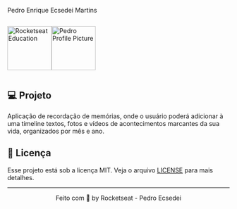 
Pedro Enrique Ecsedei Martins

<div style="display: flex;">

<p >
  <img alt="Rocketseat Education" src="https://avatars.githubusercontent.com/u/69590972?s=200&v=4" width="100px" />
</p>

<p>
  <img alt="Pedro Profile Picture" src="https://avatars.githubusercontent.com/u/96201154?v=4" width="100px" />
</p>
  
</div>

## 💻 Projeto

Aplicação de recordação de memórias, onde o usuário poderá adicionar à uma timeline textos, fotos e vídeos de acontecimentos marcantes da sua vida, organizados por mês e ano.

## 📝 Licença

Esse projeto está sob a licença MIT. Veja o arquivo [LICENSE](LICENSE) para mais detalhes.

---

<p align="center">
  Feito com 💜 by Rocketseat - Pedro Ecsedei
</p>

<!--START_SECTION:footer-->

<br />
<br />
